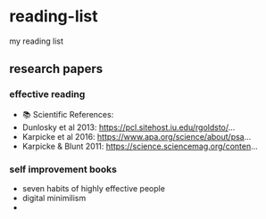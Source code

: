 # reading-list
my reading list 
## research papers
### effective reading
* 📚 Scientific References:
* Dunlosky et al 2013: https://pcl.sitehost.iu.edu/rgoldsto/... 
* Karpicke et al 2016: https://www.apa.org/science/about/psa...
* Karpicke & Blunt 2011: https://science.sciencemag.org/conten...
### self improvement books
* seven habits of highly effective people
* digital minimilism
* 
